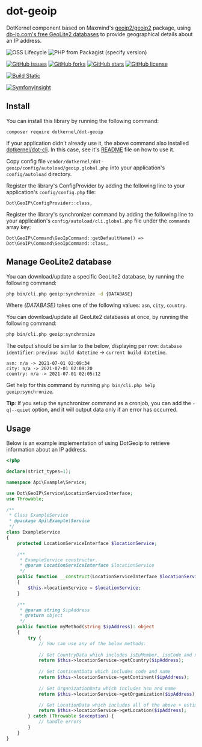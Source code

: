# dot-geoip
DotKernel component based on Maxmind's [geoip2/geoip2](https://github.com/maxmind/GeoIP2-php) package, using [db-ip.com's free GeoLite2 databases](https://db-ip.com/db/) to provide geographical details about an IP address.

![OSS Lifecycle](https://img.shields.io/osslifecycle/dotkernel/dot-geoip)
![PHP from Packagist (specify version)](https://img.shields.io/packagist/php-v/dotkernel/dot-geoip/3.6.0)

[![GitHub issues](https://img.shields.io/github/issues/dotkernel/dot-geoip)](https://github.com/dotkernel/dot-geoip/issues)
[![GitHub forks](https://img.shields.io/github/forks/dotkernel/dot-geoip)](https://github.com/dotkernel/dot-geoip/network)
[![GitHub stars](https://img.shields.io/github/stars/dotkernel/dot-geoip)](https://github.com/dotkernel/dot-geoip/stargazers)
[![GitHub license](https://img.shields.io/github/license/dotkernel/dot-geoip)](https://github.com/dotkernel/dot-geoip/blob/3.0/LICENSE)

[![Build Static](https://github.com/dotkernel/dot-geoip/actions/workflows/static-analysis.yml/badge.svg?branch=3.0)](https://github.com/dotkernel/dot-geoip/actions/workflows/static-analysis.yml)

[![SymfonyInsight](https://insight.symfony.com/projects/f1468fbc-7c76-48d3-9ca7-0f4d135c0ff3/big.svg)](https://insight.symfony.com/projects/f1468fbc-7c76-48d3-9ca7-0f4d135c0ff3)

## Install

You can install this library by running the following command:

    composer require dotkernel/dot-geoip


If your application didn't already use it, the above command also installed [dotkernel/dot-cli](https://github.com/dotkernel/dot-cli).
In this case, see it's [README](https://github.com/dotkernel/dot-cli/blob/3.0/README.md) file on how to use it.

Copy config file `vendor/dotkernel/dot-geoip/config/autoload/geoip.global.php` into your application's `config/autoload` directory.

Register the library's ConfigProvider by adding the following line to your application's `config/config.php` file:

    Dot\GeoIP\ConfigProvider::class,

Register the library's synchronizer command by adding the following line to your application's `config/autoload/cli.global.php` file under the `commands` array key:

    Dot\GeoIP\Command\GeoIpCommand::getDefaultName() => Dot\GeoIP\Command\GeoIpCommand::class,


## Manage GeoLite2 database

You can download/update a specific GeoLite2 database, by running the following command:
```bash
php bin/cli.php geoip:synchronize -d {DATABASE}
```
Where _{DATABASE}_ takes one of the following values: `asn`, `city`, `country`.

You can download/update all GeoLite2 databases at once, by running the following command:
```bash
php bin/cli.php geoip:synchronize
```
The output should be similar to the below, displaying per row: `database identifier`: `previous build datetime` -> `current build datetime`.
```text
asn: n/a -> 2021-07-01 02:09:34
city: n/a -> 2021-07-01 02:09:20
country: n/a -> 2021-07-01 02:05:12
```

Get help for this command by running `php bin/cli.php help geoip:synchronize`.

**Tip**: If you setup the synchronizer command as a cronjob, you can add the `-q|--quiet` option, and it will output data only if an error has occurred.


## Usage
Below is an example implementation of using DotGeoip to retrieve information about an IP address.

```php
<?php

declare(strict_types=1);

namespace Api\Example\Service;

use Dot\GeoIP\Service\LocationServiceInterface;
use Throwable;

/**
 * Class ExampleService
 * @package Api\Example\Service
 */
class ExampleService
{
    protected LocationServiceInterface $locationService;

    /**
     * ExampleService constructor.
     * @param LocationServiceInterface $locationService
     */
    public function __construct(LocationServiceInterface $locationService)
    {
        $this->locationService = $locationService;
    }

    /**
     * @param string $ipAddress
     * @return object
     */
    public function myMethod(string $ipAddress): object
    {
        try {
            // You can use any of the below methods:
            
            // Get CountryData which includes isEuMember, isoCode and name
            return $this->locationService->getCountry($ipAddress);
            
            // Get ContinentData which includes code and name
            return $this->locationService->getContinent($ipAddress);
            
            // Get OrganizationData which includes asn and name
            return $this->locationService->getOrganization($ipAddress);

            // Get LocationData which includes all of the above + estimated coordinates + timezone
            return $this->locationService->getLocation($ipAddress);
        } catch (Throwable $exception) {
            // handle errors
        }
    }
}
```
